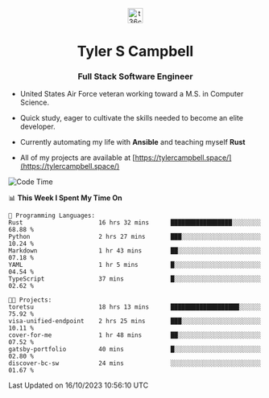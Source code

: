 <p align="center">
<a href="https://www.linkedin.com/in/t36campbell" target="blank"><img align="center" src="https://ik.imagekit.io/t36campbell/Portfolio/linkedin.png.original_m8bbGgPh6.png" alt="t36campbell" height="30" width="30" /></a>
</p>
<h1 align="center">Tyler S Campbell</h1>
<h3 align="center">Full Stack Software Engineer</h3>

* United States Air Force veteran working toward a M.S. in Computer Science.

* Quick study, eager to cultivate the skills needed to become an elite developer.

* Currently automating my life with **Ansible** and teaching myself **Rust**

* All of my projects are available at [https://tylercampbell.space/](https://tylercampbell.space/)

<!--START_SECTION:waka-->
![Code Time](http://img.shields.io/badge/Code%20Time-2%2C892%20hrs%2035%20mins-blue)

📊 **This Week I Spent My Time On** 

```text
💬 Programming Languages: 
Rust                     16 hrs 32 mins      █████████████████░░░░░░░░   68.88 % 
Python                   2 hrs 27 mins       ███░░░░░░░░░░░░░░░░░░░░░░   10.24 % 
Markdown                 1 hr 43 mins        ██░░░░░░░░░░░░░░░░░░░░░░░   07.18 % 
YAML                     1 hr 5 mins         █░░░░░░░░░░░░░░░░░░░░░░░░   04.54 % 
TypeScript               37 mins             █░░░░░░░░░░░░░░░░░░░░░░░░   02.62 % 

🐱‍💻 Projects: 
toretsu                  18 hrs 13 mins      ███████████████████░░░░░░   75.92 % 
visa-unified-endpoint    2 hrs 25 mins       ███░░░░░░░░░░░░░░░░░░░░░░   10.11 % 
cover-for-me             1 hr 48 mins        ██░░░░░░░░░░░░░░░░░░░░░░░   07.52 % 
gatsby-portfolio         40 mins             █░░░░░░░░░░░░░░░░░░░░░░░░   02.80 % 
discover-bc-sw           24 mins             ░░░░░░░░░░░░░░░░░░░░░░░░░   01.67 % 
```


 Last Updated on 16/10/2023 10:56:10 UTC
<!--END_SECTION:waka-->
